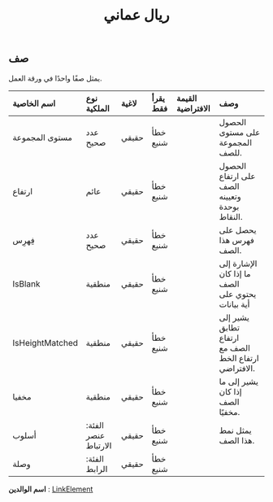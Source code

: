 ﻿---
title: ريال عماني
second_title: Aspose.Cells Cloud Documen
type: docs
url: /ar/specification/model/row/
description: "Aspose.Cells مواصفات نموذج السحابة : صف. تعامل بسهولة مع Excel ومستندات جداول البيانات الأخرى التي تحتوي على ميزات مثل الفتح والتوليد والتحرير والتقسيم والدمج والمقارنة والتحويل"
kwords: Excel, Office, جدول البيانات, Cloud REST API, صف
weight: 50
---
## **صف**

 يمثل صفًا واحدًا في ورقة العمل.

| اسم الخاصية| نوع الملكية| لاغية| يقرأ فقط| القيمة الافتراضية| وصف|
|:- |:- |:- |:- |:- |:- |
| مستوى المجموعة| عدد صحيح| حقيقي| خطأ شنيع|| الحصول على مستوى المجموعة للصف.|
| ارتفاع| عائم| حقيقي| خطأ شنيع|| الحصول على ارتفاع الصف وتعيينه بوحدة النقاط.|
| فِهرِس| عدد صحيح| حقيقي| خطأ شنيع|| يحصل على فهرس هذا الصف.|
| IsBlank| منطقية| حقيقي| خطأ شنيع|| الإشارة إلى ما إذا كان الصف يحتوي على أية بيانات|
| IsHeightMatched| منطقية| حقيقي| خطأ شنيع|| يشير إلى تطابق ارتفاع الصف مع ارتفاع الخط الافتراضي.|
| مخفيا| منطقية| حقيقي| خطأ شنيع||يشير إلى ما إذا كان الصف مخفيًا.|
| أسلوب| الفئة: عنصر الارتباط| حقيقي| خطأ شنيع|| يمثل نمط هذا الصف.|
| وصلة| الفئة: الرابط| حقيقي| خطأ شنيع|||

**اسم الوالدين** : [LinkElement](/specification/model/linkelement)

